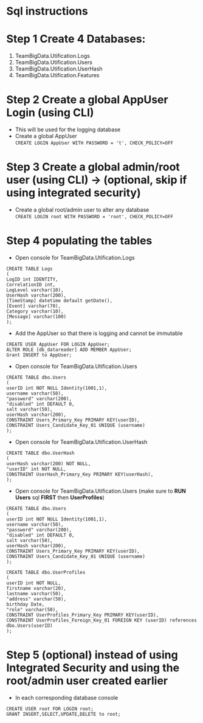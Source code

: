 # Sql instructions
# Step 1 Create 4 Databases:
1. TeamBigData.Utification.Logs
2. TeamBigData.Utification.Users
2. TeamBigData.Utification.UserHash
2. TeamBigData.Utification.Features
# Step 2 Create a global AppUser Login (using CLI)
* This will be used for the logging database 
* Create a global AppUser\
```CREATE LOGIN AppUser WITH PASSWORD = 't', CHECK_POLICY=OFF```
# Step 3 Create a global admin/root user (using CLI) -> (**optional**, **skip** if using integrated security)
* Create a global root/admin user to alter any database\
```CREATE LOGIN root WITH PASSWORD = 'root', CHECK_POLICY=OFF```
# Step 4 populating the tables
* Open console for TeamBigData.Utification.Logs
```
CREATE TABLE Logs
(
LogID int IDENTITY,
CorrelationID int,
LogLevel varchar(10),
UserHash varchar(200),
[TimeStamp] datetime default getDate(),
[Event] varchar(70),
Category varchar(10),
[Message] varchar(100)
);
```

* Add the AppUser so that there is logging and cannot be immutable
```
CREATE USER AppUser FOR LOGIN AppUser;
ALTER ROLE [db_datareader] ADD MEMBER AppUser;
Grant INSERT to AppUser;
```

* Open console for TeamBigData.Utification.Users
```
CREATE TABLE dbo.Users
(
userID int NOT NULL Identity(1001,1),
username varchar(50),
"password" varchar(200),
"disabled" int DEFAULT 0,
salt varchar(50),
userHash varchar(200),
CONSTRAINT Users_Primary_Key PRIMARY KEY(userID),
CONSTRAINT Users_Candidate_Key_01 UNIQUE (username)
);
```

* Open console for TeamBigData.Utification.UserHash
```
CREATE TABLE dbo.UserHash
(
userHash varchar(200) NOT NULL,
"userID" int NOT NULL,
CONSTRAINT UserHash_Primary_Key PRIMARY KEY(userHash),
);
```

* Open console for TeamBigData.Utification.Users (make sure to **RUN** **Users** sql **FIRST** then **UserProfiles**)
```
CREATE TABLE dbo.Users
(
userID int NOT NULL Identity(1001,1),
username varchar(50),
"password" varchar(200),
"disabled" int DEFAULT 0,
salt varchar(50),
userHash varchar(200),
CONSTRAINT Users_Primary_Key PRIMARY KEY(userID),
CONSTRAINT Users_Candidate_Key_01 UNIQUE (username)
);
```

```
CREATE TABLE dbo.UserProfiles
(
userID int NOT NULL,
firstname varchar(20),
lastname varchar(50),
"address" varchar(50),
birthday Date,
"role" varchar(50),
CONSTRAINT UserProfiles_Primary_Key PRIMARY KEY(userID),
CONSTRAINT UserProfiles_Foreign_Key_01 FOREIGN KEY (userID) references dbo.Users(userID)
);
```

# Step 5 (optional) instead of using Integrated Security and using the root/admin user created earlier
* In each corresponding database console
```
CREATE USER root FOR LOGIN root;
GRANT INSERT,SELECT,UPDATE,DELETE to root;
```
